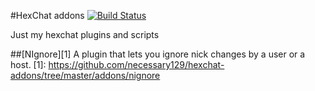 #HexChat addons [![Build Status](https://travis-ci.org/necessary129/hexchat-addons.svg?branch=master)](https://travis-ci.org/necessary129/hexchat-addons)

Just my hexchat plugins and scripts

##[NIgnore][1]
A plugin that lets you ignore nick changes by a user or a host.
[1]:  https://github.com/necessary129/hexchat-addons/tree/master/addons/nignore